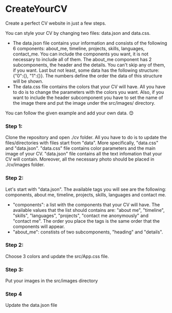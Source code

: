 # CreateYourCV
Create a perfect CV website in just a few steps.

You can style your CV by changing two files: data.json and data.css.
* The data.json file contains your information and consists of the following 6 components: about_me, timeline, projects, skills, languages, contact_me. You can include the components you want, it is not necessary to include all of them. The about_me component has 2 subcomponents, the header and the details. You can't skip any of them, if you want. 
Last but not least, some data has the following structure: {"0":{}, "1":{}}. The numbers define the order the data of this structure will be shown.
* The data.css file contains the colors that your CV will have. All you have to do is to change the parameters with the colors you want. Also, if you want to include the header subcomponent you have to set the name of the image there and put the image under the src/images/ directory.


You can follow the given example and add your own data. 😊


### Step 1:
Clone the repository and open ./cv folder.
All you have to do is to update the files/directories with files start from "data". More specifically, "data.css" and "data.json".
"data.css" file contains color parameters and the main image of your CV.
"data.json" file contains all the text infomation that your CV will contain. 
Moreover, all the necessary photo should be placed in ./cv/images folder.

### Step 2: 
Let's start with "data.json". 
The available tags you will see are the following: components, about me, timeline, projects, skills, languages and contact me.

- "components": a list with the components that your CV will have. The available values that the list should contains are: "about me", "timeline", "skills", "languages", "projects", "contact me anonymously" and "contact me". The order you place the tags is the same order that the components will appear.
- "about_me": constists of two subcomponents, "heading" and "details". 

### Step 2: 
Choose 3 colors and update the src/App.css file.
### Step 3:
Put your images in the src/images directory
### Step 4
Update the data.json file
